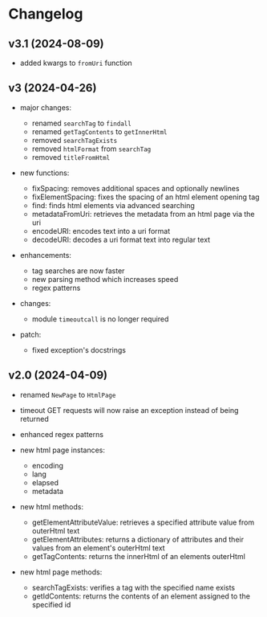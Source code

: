 # Changelog

## v3.1 (2024-08-09)
- added kwargs to `fromUri` function

## v3 (2024-04-26)
- major changes:
  - renamed `searchTag` to `findall`
  - renamed `getTagContents` to `getInnerHtml`
  - removed `searchTagExists`
  - removed `htmlFormat` from `searchTag`
  - removed `titleFromHtml`

- new functions:
  - fixSpacing: removes additional spaces and optionally newlines
  - fixElementSpacing: fixes the spacing of an html element opening tag
  - find: finds html elements via advanced searching
  - metadataFromUri: retrieves the metadata from an html page via the uri
  - encodeURI: encodes text into a uri format
  - decodeURI: decodes a uri format text into regular text

- enhancements:
  - tag searches are now faster
  - new parsing method which increases speed
  - regex patterns

- changes:
  - module `timeoutcall` is no longer required

- patch:
  - fixed exception's docstrings

## v2.0 (2024-04-09)
- renamed `NewPage` to `HtmlPage`
- timeout GET requests will now raise an exception instead of being returned
- enhanced regex patterns

- new html page instances:
  - encoding
  - lang
  - elapsed
  - metadata

- new html methods:
  - getElementAttributeValue: retrieves a specified attribute value from outerHtml text
  - getElementAttributes: returns a dictionary of attributes and their values from an element's outerHtml text
  - getTagContents: returns the innerHtml of an elements outerHtml

- new html page methods:
  - searchTagExists: verifies a tag with the specified name exists
  - getIdContents: returns the contents of an element assigned to the specified id
